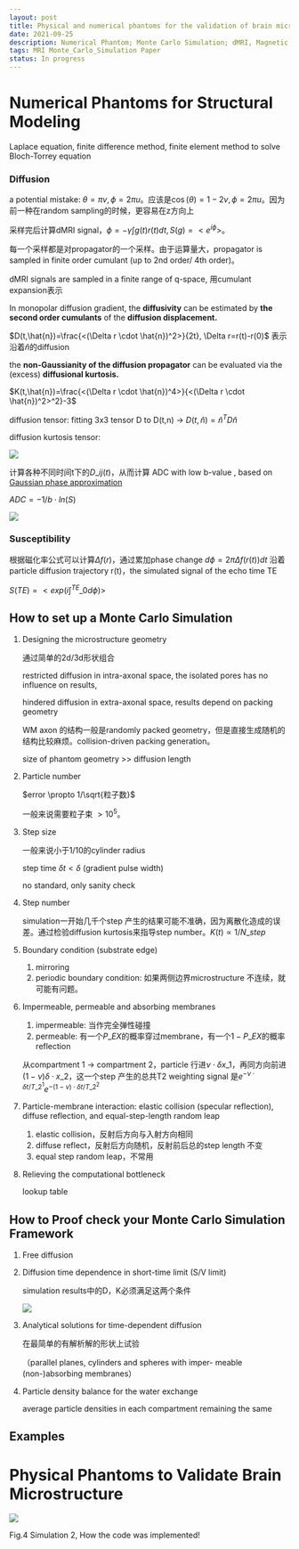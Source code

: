```yaml
---
layout: post
title: Physical and numerical phantoms for the validation of brain microstructural MRI A cookbook
date: 2021-09-25
description: Numerical Phantom; Monte Carlo Simulation; dMRI, Magnetic Susceptibility, MT, IVIM
tags: MRI Monte_Carlo_Simulation Paper
status: In progress
---
```


# Numerical Phantoms for Structural Modeling

Laplace equation, finite difference method, finite element method to solve Bloch-Torrey equation

### Diffusion

a potential mistake: $\theta=\pi v, \phi=2\pi u$。应该是$\cos(\theta)=1-2v,\phi=2\pi u$。因为前一种在random sampling的时候，更容易在z方向上

采样完后计算dMRI signal，$\phi=-\gamma\int g(t)r(t)dt, S(g)=<e^{i\phi}>$。

每一个采样都是对propagator的一个采样。由于运算量大，propagator is sampled in finite order cumulant (up to 2nd order/ 4th order)。

dMRI signals are sampled in a finite range of q-space, 用cumulant expansion表示

In monopolar diffusion gradient, the **diffusivity** can be estimated by **the second order cumulants** of the **diffusion displacement.** 

$D(t,\hat{n})=\frac{<(\Delta r \cdot \hat{n})^2>}{2t}, \Delta r=r(t)-r(0)$  表示沿着$\hat{n}$的diffusion 

the **non-Gaussianity of the diffusion propagator** can be evaluated via the (excess) **diffusional kurtosis.**

$K(t,\hat{n})=\frac{<(\Delta r \cdot \hat{n})^4>}{<(\Delta r \cdot \hat{n})^2>^2}-3$

diffusion tensor: fitting 3x3 tensor D to D(t,n) → $D(t,\hat{n})=\hat{n}^TD\hat{n}$

diffusion kurtosis tensor: 

<div class="row mt-3"><div class="col-sm mt-3 mt-md-0"><img class="img-fluid rounded z-depth-1" src="{{ site.baseurl }}/assets/img/Physical%20and%20numerical%20phantoms%20for%20the%20validation%207af5e9bdecaf45aea4ab78a8328bdddd/Untitled.png" data-zoomable></div></div>

计算各种不同时间t下的$D\_{ij}(t)$，从而计算 ADC with low b-value , based on [Gaussian phase approximation](https://www.sciencedirect.com/science/article/pii/S1090780711000723)

$ADC=-1/b\cdot ln(S)$

<div class="row mt-3"><div class="col-sm mt-3 mt-md-0"><img class="img-fluid rounded z-depth-1" src="{{ site.baseurl }}/assets/img/Physical%20and%20numerical%20phantoms%20for%20the%20validation%207af5e9bdecaf45aea4ab78a8328bdddd/Untitled%201.png" data-zoomable></div></div>

### Susceptibility

根据磁化率公式可以计算$\Delta f(r)$，通过累加phase change $d\phi=2\pi \Delta f(r(t))dt$ 沿着particle diffusion trajectory  r(t)，the simulated signal of the echo time TE

$S(TE)=<exp(i\int^{TE}\_0 d\phi)>$

## How to set up a Monte Carlo Simulation

1. Designing the microstructure geometry

    通过简单的2d/3d形状组合

    restricted diffusion in intra-axonal space, the isolated pores has no influence on results,

    hindered diffusion in extra-axonal space, results depend on packing geometry

    WM axon 的结构一般是randomly packed geometry，但是直接生成随机的结构比较麻烦。collision-driven packing generation。

    size of phantom geometry >> diffusion length 

2. Particle number

    $error \propto 1/\sqrt{粒子数}$

    一般来说需要粒子束 $>10^5$。

3. Step size

    一般来说小于1/10的cylinder radius

    step time $\delta t<\delta$ (gradient pulse width)

    no standard, only sanity check 

4. Step number

    simulation一开始几千个step 产生的结果可能不准确，因为离散化造成的误差。通过检验diffusion kurtosis来指导step number。$K(t) \propto 1/N\_{step}$

5. Boundary condition (substrate edge)
    1. mirroring 
    2. periodic boundary condition: 如果两侧边界microstructure 不连续，就可能有问题。
6. Impermeable, permeable and absorbing membranes
    1. impermeable: 当作完全弹性碰撞
    2. permeable: 有一个$P\_{EX}$的概率穿过membrane，有一个$1-P\_{EX}$的概率reflection

    从compartment 1 → compartment 2，particle 行进$\nu \cdot \delta x\_1$，再同方向前进$(1-\nu)\delta \cdot x\_2$，这一个step 产生的总共T2 weighting signal 是$e^{-\nu \cdot \delta t/T\_2^{1}}e^{-(1-\nu) \cdot \delta t/T\_2^{2}}$ 

7. Particle-membrane interaction: elastic collision (specular reflection), diffuse reflection, and equal-step-length random leap
    1. elastic collision，反射后方向与入射方向相同
    2. diffuse reflect，反射后方向随机，反射前后总的step length 不变
    3. equal step random leap，不常用
8. Relieving the computational bottleneck

    lookup table

## How to Proof check your Monte Carlo Simulation Framework

1. Free diffusion
2. Diffusion time dependence in short-time limit (S/V limit)

    simulation results中的D，K必须满足这两个条件

    <div class="row mt-3"><div class="col-sm mt-3 mt-md-0"><img class="img-fluid rounded z-depth-1" src="{{ site.baseurl }}/assets/img/Physical%20and%20numerical%20phantoms%20for%20the%20validation%207af5e9bdecaf45aea4ab78a8328bdddd/Untitled%202.png" data-zoomable></div></div>

3. Analytical solutions for time-dependent diffusion

    在最简单的有解析解的形状上试验 

    （parallel planes, cylinders and spheres with imper- meable (non-)absorbing membranes）

4. Particle density balance for the water exchange

    average particle densities in each compartment remaining the same

## Examples

# Physical Phantoms to Validate Brain Microstructure

<div class="row mt-3"><div class="col-sm mt-3 mt-md-0"><img class="img-fluid rounded z-depth-1" src="{{ site.baseurl }}/assets/img/Physical%20and%20numerical%20phantoms%20for%20the%20validation%207af5e9bdecaf45aea4ab78a8328bdddd/sim.png" data-zoomable></div></div>

Fig.4 Simulation 2, How the code was implemented!